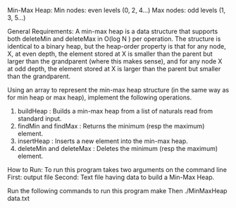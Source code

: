 Min-Max Heap:
Min nodes: even levels (0, 2, 4...)
Max nodes: odd levels (1, 3, 5...)

General Requirements:
A min-max heap is a data structure that supports both deleteMin and deleteMax in O(log N ) per
operation. The structure is identical to a binary heap, but the heap-order property is that for any node, X,
at even depth, the element stored at X is smaller than the parent but larger than the grandparent (where
this makes sense), and for any node X at odd depth, the element stored at X is larger than the parent
but smaller than the grandparent.

Using an array to represent the min-max heap structure (in the same way as for min heap or max
heap), implement the following operations.
1. buildHeap : Builds a min-max heap from a list of naturals read from standard input.
2. findMin and findMax : Returns the minimum (resp the maximum) element.
3. insertHeap : Inserts a new element into the min-max heap.
4. deleteMin and deleteMax : Deletes the minimum (resp the maximum) element.

How to Run:
To run this program takes two arguments on the command line
First: output file
Second: Text file having data to build a Min-Max Heap.

Run the following commands to run this program
	make
Then
	./MinMaxHeap data.txt

